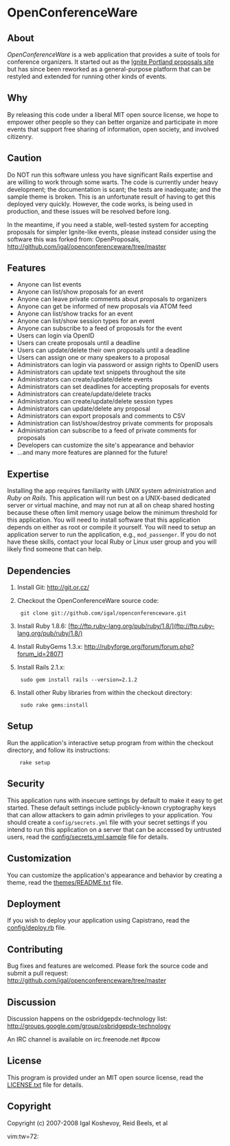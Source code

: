 OpenConferenceWare
==================


About
-----

*OpenConferenceWare* is a web application that provides a suite of tools
for conference organizers. It started out as the [Ignite Portland
proposals site](http://proposals.igniteportland.com/) but has since been
reworked as a general-purpose platform that can be restyled and extended
for running other kinds of events.


Why
---

By releasing this code under a liberal MIT open source license, we hope
to empower other people so they can better organize and participate in
more events that support free sharing of information, open society, and
involved citizenry.


Caution
-------

Do NOT run this software unless you have significant Rails expertise and
are willing to work through some warts. The code is currently under
heavy development; the documentation is scant; the tests are inadequate;
and the sample theme is broken. This is an unfortunate result of having
to get this deployed very quickly. However, the code works, is being
used in production, and these issues will be resolved before long.

In the meantime, if you need a stable, well-tested system for
accepting proposals for simpler Ignite-like events, please instead
consider using the software this was forked from: OpenProposals,
<http://github.com/igal/openconferenceware/tree/master>


Features
--------
- Anyone can list events
- Anyone can list/show proposals for an event
- Anyone can leave private comments about proposals to organizers
- Anyone can get be informed of new proposals via ATOM feed
- Anyone can list/show tracks for an event
- Anyone can list/show session types for an event
- Anyone can subscribe to a feed of proposals for the event
- Users can login via OpenID
- Users can create proposals until a deadline
- Users can update/delete their own proposals until a deadline
- Users can assign one or many speakers to a proposal
- Administrators can login via password or assign rights to OpenID users
- Administrators can update text snippets throughout the site
- Administrators can create/update/delete events
- Administrators can set deadlines for accepting proposals for events
- Administrators can create/update/delete tracks
- Administrators can create/update/delete session types
- Administrators can update/delete any proposal
- Administrators can export proposals and comments to CSV
- Administration can list/show/destroy private comments for proposals
- Administration can subscribe to a feed of private comments for proposals
- Developers can customize the site's appearance and behavior
- ...and many more features are planned for the future!


Expertise
---------

Installing the app requires familiarity with *UNIX* system administration
and *Ruby on Rails*. This application will run best on a UNIX-based
dedicated server or virtual machine, and may not run at all on cheap
shared hosting because these often limit memory usage below the minimum
threshold for this application. You will need to install software that
this application depends on either as root or compile it yourself. You
will need to setup an application server to run the application, e.g.,
`mod_passenger`. If you do not have these skills, contact your local Ruby
or Linux user group and you will likely find someone that can help.


Dependencies
------------

1. Install Git: <http://git.or.cz/>

2. Checkout the OpenConferenceWare source code:

        git clone git://github.com/igal/openconferenceware.git

3. Install Ruby 1.8.6: [ftp://ftp.ruby-lang.org/pub/ruby/1.8/](ftp://ftp.ruby-lang.org/pub/ruby/1.8/)

4. Install RubyGems 1.3.x: <http://rubyforge.org/forum/forum.php?forum_id=28071>

5. Install Rails 2.1.x:

        sudo gem install rails --version=2.1.2

6. Install other Ruby libraries from within the checkout directory:

        sudo rake gems:install

Setup
-----

Run the application's interactive setup program from within the checkout
directory, and follow its instructions:

        rake setup


Security
--------

This application runs with insecure settings by default to make it easy to
get started. These default settings include publicly-known cryptography
keys that can allow attackers to gain admin privileges to your
application. You should create a `config/secrets.yml` file with your
secret settings if you intend to run this application on a server that
can be accessed by untrusted users, read the
[config/secrets.yml.sample](config/secrets.yml.sample) file for details.


Customization
-------------

You can customize the application's appearance and behavior by creating
a theme, read the [themes/README.txt](themes/README.txt) file.


Deployment
----------

If you wish to deploy your application using Capistrano, read the
[config/deploy.rb](config/deploy.rb) file.


Contributing
------------

Bug fixes and features are welcomed. Please fork the source code and submit a
pull request: <http://github.com/igal/openconferenceware/tree/master>

Discussion
----------
Discussion happens on the osbridgepdx-technology list: http://groups.google.com/group/osbridgepdx-technology

An IRC channel is available on irc.freenode.net #pcow

License
-------

This program is provided under an MIT open source license, read the
[LICENSE.txt](LICENSE.txt) file for details.


Copyright
---------

Copyright (c) 2007-2008 Igal Koshevoy, Reid Beels, et al

 vim:tw=72:
